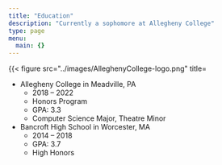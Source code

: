 ```yaml
---
title: "Education"
description: "Currently a sophomore at Allegheny College"
type: page
menu:
  main: {}
---
```

{{< figure src="../images/AlleghenyCollege-logo.png" title=
* Allegheny College in Meadville, PA
  - 2018 – 2022
  - Honors Program
  - GPA: 3.3
  - Computer Science Major, Theatre Minor
* Bancroft High School in Worcester, MA
  - 2014 – 2018
  - GPA: 3.7
  - High Honors
